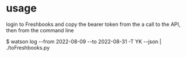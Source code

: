 # usage

login to Freshbooks and copy the bearer token from the a call to the API, then from the
command line

$ watson log --from 2022-08-09 --to 2022-08-31 -T YK --json | ./toFreshbooks.py 

